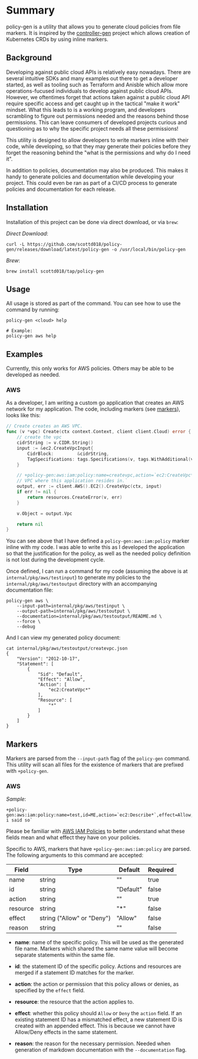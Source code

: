 # Summary

policy-gen is a utility that allows you to generate cloud policies from file markers.  It is 
inspired by the [controller-gen](https://book.kubebuilder.io/reference/controller-gen) project 
which allows creation of Kubernetes CRDs by using inline markers.


## Background

Developing against public cloud APIs is relatively easy nowadays.  There are several intuitive
SDKs and many examples out there to get a developer started, as well as tooling such as 
Terraform and Anisble which allow more operations-fucused individuals to develop 
against public cloud APIs.  However, we oftentimes forget that actions taken against a 
public cloud API require specific access and get caught up in the tactical "make it work" 
mindset.  What this leads to is a working program, and developers scrambling to figure out 
permissions needed and the reasons behind those permissions.  This can leave consumers of 
developed projects curious and questioning as to why the specific project needs all these permissions!

This utility is designed to allow developers to write markers inline with their code, while 
developing, so that they may generate their policies before they forget the reasoning behind 
the "what is the permissions and why do I need it".

In addition to policies, documentation may also be produced.  This makes it handy to generate 
policies and documentation while developing your project.  This could even be ran as part of a 
CI/CD process to generate policies and documentation for each release.


## Installation

Installation of this project can be done via direct download, or via `brew`:

*Direct Download*:

```
curl -L https://github.com/scottd018/policy-gen/releases/download/latest/policy-gen -o /usr/local/bin/policy-gen
```

*Brew*:

```
brew install scottd018/tap/policy-gen
```


## Usage

All usage is stored as part of the command.  You can see how to use the command by running:

```
policy-gen <cloud> help

# Example:
policy-gen aws help
```


## Examples

Currently, this only works for AWS policies.  Others may be able to be developed as needed.

### AWS

As a developer, I am writing a custom go application that creates an AWS network for
my application.  The code, including markers (see [markers](#markers)), looks like this:

```go
// Create creates an AWS VPC.
func (v *vpc) Create(ctx context.Context, client client.Cloud) error {
	// create the vpc
	cidrString := v.CIDR.String()
	input := &ec2.CreateVpcInput{
		CidrBlock:         &cidrString,
		TagSpecifications: tags.Specifications(v, tags.WithAdditional(v, v.Config.Tags)...),
	}

    // +policy-gen:aws:iam:policy:name=createvpc,action=`ec2:CreateVpc*`,effect=Allow,reason=`User needs to init a 
    // VPC where this application resides in.`
	output, err := client.AWS().EC2().CreateVpc(ctx, input)
	if err != nil {
		return resources.CreateError(v, err)
	}

	v.Object = output.Vpc

	return nil
}
```

You can see above that I have defined a `policy-gen:aws:iam:policy` marker inline with my code.  I was able to write 
this as I developed the application so that the justification for the policy, as well as the needed policy definition 
is not lost during the development cycle.

Once defined, I can run a command for my code (assuming the above is at `internal/pkg/aws/testinput`) to generate my 
policies to the `internal/pkg/aws/testoutput` directory with an accompanying documentation file:

```
policy-gen aws \
    --input-path=internal/pkg/aws/testinput \
    --output-path=internal/pkg/aws/testoutput \
    --documentation=internal/pkg/aws/testoutput/README.md \
    --force \
    --debug
```

And I can view my generated policy document:

```
cat internal/pkg/aws/testoutput/createvpc.json
{
    "Version": "2012-10-17",
    "Statement": [
        {
            "Sid": "Default",
            "Effect": "Allow",
            "Action": [
                "ec2:CreateVpc*"
            ],
            "Resource": [
                "*"
            ]
        }
    ]
}
```


## Markers

Markers are parsed from the `--input-path` flag of the `policy-gen` command.  This utility 
will scan all files for the existence of markers that are prefixed with 
`+policy-gen`.

### AWS

*Sample*:

```
+policy-gen:aws:iam:policy:name=test,id=ME,action=`ec2:Describe*`,effect=Allow,resource=`*`,reason=`because i said so`
```

Please be familiar with [AWS IAM Policies](https://docs.aws.amazon.com/AWSEC2/latest/UserGuide/iam-policy-structure.html)
to better understand what these fields mean and what effect they have on your policies.

Specific to AWS, markers that have `+policy-gen:aws:iam:policy` are parsed.  The following 
arguments to this command are accepted:

| Field    | Type                           | Default   | Required |
| ---------| ------------------------------ | --------- | -------- |
| name     | string                         | ""        | true     |
| id       | string                         | "Default" | false    |
| action   | string                         | ""        | true     |
| resource | string                         | "*"       | false    |
| effect   | string ("Allow" or "Deny")     | "Allow"   | false    |
| reason   | string                         | ""        | false    |

* **name**: name of the specific policy.  This will be used as the generated file name.  Markers
which shared the same name value will become separate statements within the same file.

* **id**: the statement ID of the specific policy.  Actions and resources are merged if a 
statement ID matches for the marker.

* **action**: the action or permission that this policy allows or denies, as specified 
by the `effect` field.

* **resource**: the resource that the action applies to.

* **effect**: whether this policy should `Allow` or `Deny` the `action` field.  If an existing 
statement ID has a mismatched effect, a new statement ID is created with an appended effect.  This 
is because we cannot have Allow/Deny effects in the same statement.

* **reason**: the reason for the necessary permission.  Needed when generation of 
markdown documentation with the `--documentation` flag.
